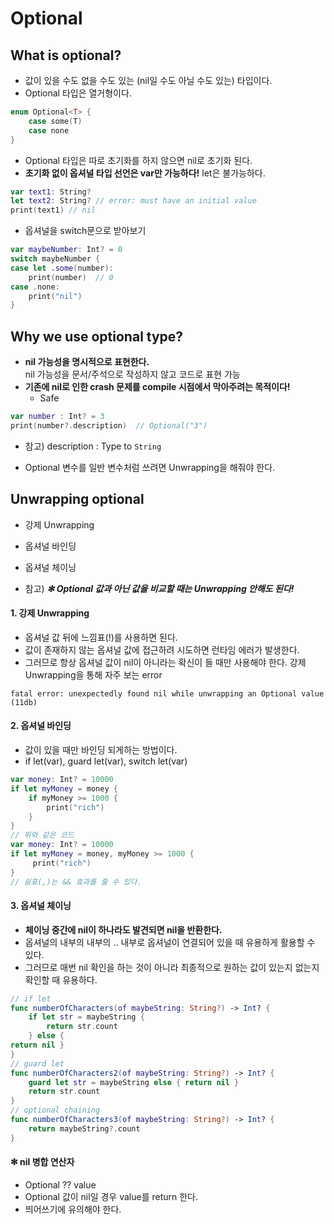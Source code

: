 # Optional

## What is optional?

- 값이 있을 수도 없을 수도 있는 (nil일 수도 아닐 수도 있는) 타입이다.
- Optional 타입은 열거형이다.
```Swift
enum Optional<T> {
    case some(T)
    case none
}
```
- Optional 타입은 따로 초기화를 하지 않으면 nil로 초기화 된다.
- **초기화 없이 옵셔널 타입 선언은 var만 가능하다!** let은 불가능하다.
```Swift
var text1: String?
let text2: String? // error: must have an initial value
print(text1) // nil
```

- 옵셔널을 switch문으로 받아보기
```Swift
var maybeNumber: Int? = 0
switch maybeNumber {
case let .some(number):
    print(number)  // 0
case .none:
    print("nil")
}
```

## Why we use optional type?

- **nil 가능성을 명시적으로 표현한다.**    
  nil 가능성을 문서/주석으로 작성하지 않고 코드로 표현 가능
- **기존에 nil로 인한 crash 문제를 compile 시점에서 막아주려는 목적이다!**
  - Safe


  
```Swift
var number : Int? = 3 
print(number?.description)  // Optional("3")
```
- 참고) description : Type to `String`

- Optional 변수를 일반 변수처럼 쓰려면 Unwrapping을 해줘야 한다.

## Unwrapping optional

- 강제 Unwrapping
- 옵셔널 바인딩
- 옵셔널 체이닝  

- 참고) _**✻ Optional 값과 아닌 값을 비교할 때는 Unwrapping 안해도 된다!**_

#### 1. 강제 Unwrapping
- 옵셔널 값 뒤에 느낌표(!)를 사용하면 된다.
- 값이 존재하지 않는 옵셔널 값에 접근하려 시도하면 런타임 에러가 발생한다.
- 그러므로 항상 옵셔널 값이 nil이 아니라는 확신이 들 때만 사용해야 한다.
강제 Unwrapping을 통해 자주 보는 error
```
fatal error: unexpectedly found nil while unwrapping an Optional value (11db)
```

#### 2. 옵셔널 바인딩
- 값이 있을 때만 바인딩 되게하는 방법이다. 
- if let(var), guard let(var), switch let(var)

```Swift
var money: Int? = 10000
if let myMoney = money {
    if myMoney >= 1000 {
        print("rich")
    }
}
// 위와 같은 코드
var money: Int? = 10000
if let myMoney = money, myMoney >= 1000 {
     print("rich")
} 
// 쉼표(,)는 && 효과를 줄 수 있다.
```
#### 3. 옵셔널 체이닝
- **체이닝 중간에 nil이 하나라도 발견되면 nil을 반환한다.**
- 옵셔널의 내부의 내부의 .. 내부로 옵셔널이 연결되어 있을 때 유용하게 활용할 수 있다.
- 그러므로 매번 nil 확인을 하는 것이 아니라 최종적으로 원하는 값이 있는지 없는지 확인할 때 유용하다.
```Swift
// if let
func numberOfCharacters(of maybeString: String?) -> Int? {
    if let str = maybeString {
        return str.count
    } else {
return nil }
}
// guard let
func numberOfCharacters2(of maybeString: String?) -> Int? {
    guard let str = maybeString else { return nil }
    return str.count
}
// optional chaining
func numberOfCharacters3(of maybeString: String?) -> Int? {
    return maybeString?.count
}

```

#### ✻ nil 병합 연산자
- Optional ?? value
- Optional 값이 nil일 경우 value를 return 한다.
- 띄어쓰기에 유의해야 한다.

